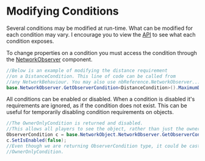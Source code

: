 # Modifying Conditions

Several conditions may be modified at run-time. What can be modified for each condition may vary. I encourage you to view the [API](https://firstgeargames.com/FishNet/api/api/FishNet.Component.Observing.html) to see what each condition exposes.

To change properties on a condition you must access the condition through the [NetworkObserver](../../../fishnet-building-blocks/components/network-observer.md) component.

```csharp
//Below is an example of modifying the distance requirement
//on a DistanceCondition. This line of code can be called from
//any NetworkBehaviour. You may also use nbReference.NetworkObserver...
base.NetworkObserver.GetObserverCondition<DistanceCondition>().MaximumDistance = 10f;
```

All conditions can be enabled or disabled. When a condition is disabled it's requirements are ignored, as if the condition does not exist. This can be useful for temporarily disabling condition requirements on objects.

```csharp
//The OwnerOnlyCondition is returned and disabled.
//This allows all players to see the object, rather than just the owner.
ObserverCondition c = base.NetworkObject.NetworkObserver.GetObserverCondition<OwnerOnlyCondition>();
c.SetIsEnabled(false);
//Even though we are returning ObserverCondition type, it could be casted to
//OwnerOnlyCondition.
```
